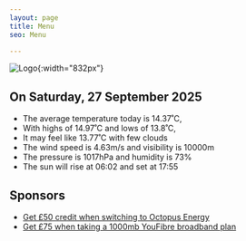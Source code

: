```yaml
---
layout: page
title: Menu
seo: Menu

---
```


![Logo](/images/logo.jpg){:width="832px"}

<!-- weather_marker starts -->
## On Saturday, 27 September 2025

- The average temperature today is 14.37˚C,
- With highs of 14.97˚C and lows of 13.8˚C,
- It may feel like 13.77˚C with few clouds
- The wind speed is 4.63m/s and visibility is 10000m
- The pressure is 1017hPa and humidity is 73%
- The sun will rise at 06:02 and set at 17:55

<!-- weather_marker ends -->

## Sponsors

- [Get £50 credit when switching to Octopus Energy](https://bit.ly/3oD1nnS)
- [Get £75 when taking a 1000mb YouFibre broadband plan](https://aklam.io/91zWhU?)
